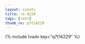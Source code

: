 ```yaml
--- 
layout: sieutv
title: ro 4229
tags: [rotv]
thumb_re: q7t14229
---
```

{% include tvadv key="q7t14229" %} 
